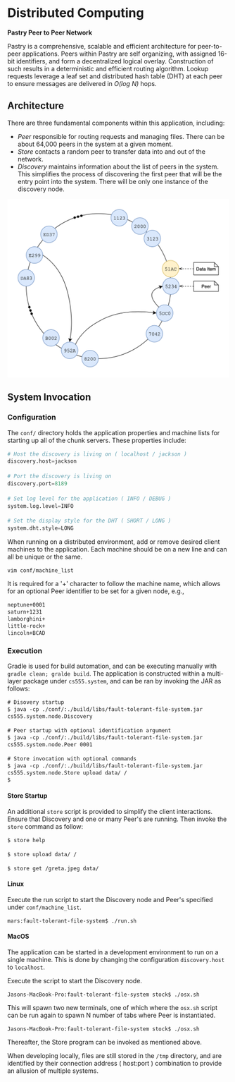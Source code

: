 # Distributed Computing

**Pastry Peer to Peer Network**

Pastry is a comprehensive, scalable and efficient architecture for peer-to-peer applications. Peers within Pastry are self organizing, with assigned 16-bit identifiers, and form a decentralized logical overlay. Construction of such results in a deterministic and efficient routing algorithm. Lookup requests leverage a leaf set and distributed hash table (DHT) at each peer to ensure messages are delivered in *O(log N)* hops.

## Architecture

There are three fundamental components within this application, including:
* *Peer* responsible for routing requests and managing files. There can be about 64,000 peers in the system at a given moment.
* *Store* contacts a random peer to transfer data into and out of the network.
* *Discovery* maintains information about the list of peers in the system. This simplifies the process of discovering the first peer that will be the entry point into the system. There will be only one instance of the discovery node.

![](media/architectural-design.png)

## System Invocation

### Configuration
The `conf/` directory holds the application properties and machine lists for starting up all of the chunk servers. These properties include:

```python
# Host the discovery is living on ( localhost / jackson )
discovery.host=jackson

# Port the discovery is living on
discovery.port=8189

# Set log level for the application ( INFO / DEBUG )
system.log.level=INFO

# Set the display style for the DHT ( SHORT / LONG )
system.dht.style=LONG
```

When running on a distributed environment, add or remove desired client machines to the application. Each machine should be on a new line and can all be unique or the same.

```console
vim conf/machine_list
```

It is required for a '+' character to follow the machine name, which allows for an optional Peer identifier to be set for a given node, e.g.,

```console
neptune+0001
saturn+1231
lamborghini+
little-rock+
lincoln+BCAD
```

### Execution
Gradle is used for build automation, and can be executing manually with `gradle clean; gralde build`. The application is constructed within a multi-layer package under `cs555.system`, and can be ran by invoking the JAR as follows:

```console
# Disovery startup
$ java -cp ./conf/:./build/libs/fault-tolerant-file-system.jar cs555.system.node.Discovery

# Peer startup with optional identification argument
$ java -cp ./conf/:./build/libs/fault-tolerant-file-system.jar cs555.system.node.Peer 0001

# Store invocation with optional commands
$ java -cp ./conf/:./build/libs/fault-tolerant-file-system.jar cs555.system.node.Store upload data/ /
$ 
```

#### Store Startup

An additional `store` script is provided to simplify the client interactions. Ensure that Discovery and one or many Peer's are running. Then invoke the `store` command as follow:  

```console
$ store help

$ store upload data/ /

$ store get /greta.jpeg data/
```

#### Linux
Execute the run script to start the Discovery node and Peer's specified under `conf/machine_list`.

```console
mars:fault-tolerant-file-system$ ./run.sh
```
#### MacOS
The application can be started in a development environment to run on a single machine. This is done by changing the configuration `discovery.host` to `localhost`.

Execute the script to start the Discovery node.
```console
Jasons-MacBook-Pro:fault-tolerant-file-system stock$ ./osx.sh
```

This will spawn two new terminals, one of which where the `osx.sh` script can be run again to spawn N number of tabs where Peer is instantiated.
```console
Jasons-MacBook-Pro:fault-tolerant-file-system stock$ ./osx.sh
```

Thereafter, the Store program can be invoked as mentioned above.

When developing locally, files are still stored in the `/tmp` directory, and are identified by their connection address ( host:port ) combination to provide an allusion of multiple systems.
